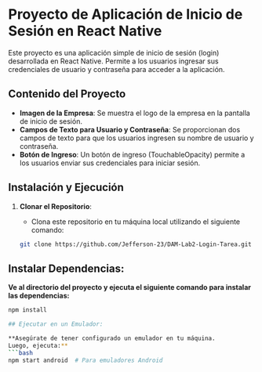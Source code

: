 # Proyecto de Aplicación de Inicio de Sesión en React Native

Este proyecto es una aplicación simple de inicio de sesión (login) desarrollada en React Native. Permite a los usuarios ingresar sus credenciales de usuario y contraseña para acceder a la aplicación.

## Contenido del Proyecto

- **Imagen de la Empresa**: Se muestra el logo de la empresa en la pantalla de inicio de sesión.
- **Campos de Texto para Usuario y Contraseña**: Se proporcionan dos campos de texto para que los usuarios ingresen su nombre de usuario y contraseña.
- **Botón de Ingreso**: Un botón de ingreso (TouchableOpacity) permite a los usuarios enviar sus credenciales para iniciar sesión.

## Instalación y Ejecución

1. **Clonar el Repositorio**:
   - Clona este repositorio en tu máquina local utilizando el siguiente comando:

   ```bash
   git clone https://github.com/Jefferson-23/DAM-Lab2-Login-Tarea.git
   
## Instalar Dependencias:

**Ve al directorio del proyecto y ejecuta el siguiente comando para instalar las dependencias:**
   ```bash
   npm install

## Ejecutar en un Emulador:

**Asegúrate de tener configurado un emulador en tu máquina.
Luego, ejecuta:**
 ```bash
   npm start android  # Para emuladores Android
